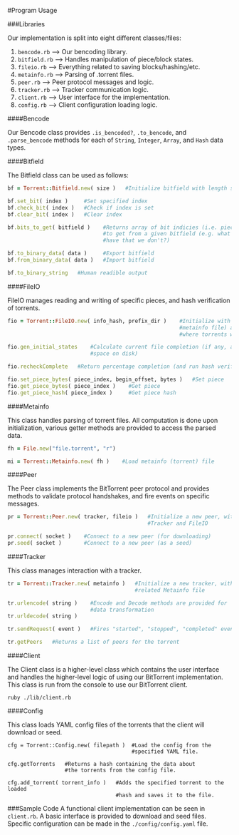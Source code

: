 #Program Usage

###Libraries

Our implementation is split into eight different classes/files:

1. `bencode.rb` --> Our bencoding library.
2. `bitfield.rb` --> Handles manipulation of piece/block states.
3. `fileio.rb` --> Everything related to saving blocks/hashing/etc.
4. `metainfo.rb` --> Parsing of .torrent files.
5. `peer.rb` --> Peer protocol messages and logic.
6. `tracker.rb` --> Tracker communication logic.
7. `client.rb` --> User interface for the implementation.
8. `config.rb` --> Client configuration loading logic.

####Bencode

Our Bencode class provides `.is_bencoded?`, `.to_bencode`, and `.parse_bencode` methods for each of `String`, `Integer`, `Array`, and `Hash` data types.

####Bitfield

The Bitfield class can be used as follows:
```ruby
bf = Torrent::Bitfield.new( size )   #Initialize bitfield with length size

bf.set_bit( index )     #Set specified index
bf.check_bit( index )   #Check if index is set
bf.clear_bit( index )   #Clear index

bf.bits_to_get( bitfield )    #Returns array of bit indicies (i.e. pieces) that are available
                              #to get from a given bitfield (e.g. what pieces does this peer
                              #have that we don't?)

bf.to_binary_data( data )     #Export bitfield
bf.from_binary_data( data )   #Import bitfield

bf.to_binary_string   #Human readible output
```

####FileIO

FileIO manages reading and writing of specific pieces, and hash verification of torrents.

```ruby
fio = Torrent::FileIO.new( info_hash, prefix_dir )    #Initialize with an info hash (from a
                                                      #metainfo file) and prefix directory
                                                      #where torrents will be downloaded to

fio.gen_initial_states    #Calculate current file completion (if any, and initialize file
                          #space on disk)

fio.recheckComplete   #Return percentage completion (and run hash verification)

fio.set_piece_bytes( piece_index, begin_offset, bytes )   #Set piece
fio.get_piece_bytes( piece_index )    #Get piece
fio.get_piece_hash( piece_index )     #Get piece hash
```

####Metainfo

This class handles parsing of torrent files.  All computation is done upon initialization, various getter methods are provided to access the parsed data.

```ruby
fh = File.new("file.torrent", "r")

mi = Torrent::Metainfo.new( fh )    #Load metainfo (torrent) file
```

####Peer

The Peer class implements the BitTorrent peer protocol and provides methods to validate protocol handshakes, and fire events on specific messages.

```ruby
pr = Torrent::Peer.new( tracker, fileio )   #Initialize a new peer, with related
                                            #Tracker and FileIO

pr.connect( socket )    #Connect to a new peer (for downloading)
pr.seed( socket )       #Connect to a new peer (as a seed)
```

####Tracker

This class manages interaction with a tracker.

```ruby
tr = Torrent::Tracker.new( metainfo )   #Initialize a new tracker, with a
                                        #related Metainfo file

tr.urlencode( string )    #Encode and Decode methods are provided for
                          #data transformation
tr.urldecode( string )

tr.sendRequest( event )   #Fires "started", "stopped", "completed" events

tr.getPeers   #Returns a list of peers for the torrent
```

####Client

The Client class is a higher-level class which contains the user interface and handles the higher-level logic of using our BitTorrent implementation. This class is run from the console to use our BitTorrent client.

````
ruby ./lib/client.rb
````

####Config

This class loads YAML config files of the torrents that the client will download or seed.

````
cfg = Torrent::Config.new( filepath )  #Load the config from the
                                       #specified YAML file.
                                      
cfg.getTorrents   #Returns a hash containing the data about
                  #the torrents from the config file.
                  
cfg.add_torrent( torrent_info )   #Adds the specified torrent to the loaded
                                  #hash and saves it to the file.
````

###Sample Code
A functional client implementation can be seen in `client.rb`.  A basic interface is provided to download and seed files.  Specific configuration can be made in the `./config/config.yaml` file.
